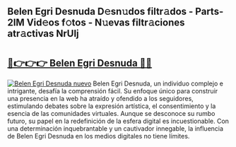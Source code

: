 ## Belen Egri Desnuda D𝚎sn𝚞dos filtr𝚊dos - Parts-2IM Vid𝚎os f𝚘tos - N𝚞evas filtr𝚊ciones atr𝚊ctivas NrUIj

# <h2><a href="http://mb6cp20.tromn.icu/?c=Belen+Egri+Desnuda">🔗👉👉👉 Belen Egri Desnuda 🔗🔗</a></h2>

[![Belen Egri Desnuda nuevo](https://i.imgur.com/pEAQMta.gif)](http://mb6cp20.tromn.icu/?c=Belen+Egri+Desnuda)
Belen Egri Desnuda, un individuo complejo e intrigante, desafía la comprensión fácil. Su enfoque único para construir una presencia en la web ha atraído y ofendido a los seguidores, estimulando debates sobre la expresión artística, el consentimiento y la esencia de las comunidades virtuales. Aunque se desconoce su rumbo futuro, su papel en la redefinición de la esfera digital es incuestionable. Con una determinación inquebrantable y un cautivador innegable, la influencia de Belen Egri Desnuda en los medios digitales no tiene límites.

